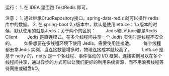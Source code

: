 运行：
    1. 在 IDEA 里面跑 TestRedis 即可。

注意：
    1. 通过继承CrudRepository接口，spring-data-redis 就可以操作 redis 库中的数据。
    2. 在 spring-boot 2.x版本中，默认是使用lettuce；1.x版本的时候，默认使用的就是Jedis；关于两个的区别：
      　　Jedis和Lettuce都是Redis Client
      　　Jedis 是直连模式，在多个线程间共享一个 Jedis 实例时是线程不安全的。
      　　如果想要在多线程环境下使用 Jedis，需要使用连接池。
      　　每个线程都去拿Jedis 实例，当连接数量增多时，物理连接成本就较高了。
      　　Lettuce 是基于 netty 的，netty 是一个多线程、事件驱动的 I/O 框架，连接实例可以在多个线程间共享，通过异步的方式可以让我们更好的利用系统资源，而不用浪费线程等待网络或磁盘I/O。
        